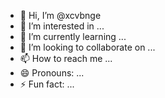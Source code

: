- 👋 Hi, I’m @xcvbnge
- 👀 I’m interested in ...
- 🌱 I’m currently learning ...
- 💞️ I’m looking to collaborate on ...
- 📫 How to reach me ...
- 😄 Pronouns: ...
- ⚡ Fun fact: ...

<!---
xcvbnge/xcvbnge is a ✨ special ✨ repository because its `README.md` (this file) appears on your GitHub profile.
You can click the Preview link to take a look at your changes.
--->
